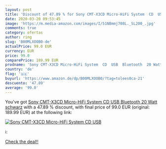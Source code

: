 ```yaml
---
layout: post
title: 'Discount of 47.89 % for Sony CMT-X3CD Micro-HiFi System  CD  USB'
date: 2020-03-20 09:53:45
image: 'https://m.media-amazon.com/images/I/51NBmmj708L._SL200_.jpg'
comments: true
category: ofertas
author: ring
slug: 'B00MLXOOB0-de'
actualPrice: 99.0 EUR
currency: EUR
price: 99.0
comparePrice: 189.99 EUR
prodname: 'Sony CMT-X3CD Micro-HiFi System  CD  USB  Bluetooth  20 Watt  schwarz'
country: 'de'
flag: '🇩🇪'
buyurl: 'https://www.amazon.de/dp/B00MLXOOB0/?tag=tolees0ca-21'
descuento: '47.89'
average: '99.0'
---
```


You've got [Sony CMT-X3CD Micro-HiFi System  CD  USB  Bluetooth  20 Watt  schwarz](https://www.amazon.de/dp/B00MLXOOB0/?tag=tolees0ca-21) with a  47.89 % discount, with final price of 99.0 EUR (original: 189.99 EUR) at the following link:

[![Sony CMT-X3CD Micro-HiFi System  CD  USB](https://m.media-amazon.com/images/I/51NBmmj708L._SL200_.jpg)](https://www.amazon.de/dp/B00MLXOOB0/?tag=tolees0ca-21)

ℹ️:


[Check the deal!!](https://www.amazon.de/dp/B00MLXOOB0/?tag=tolees0ca-21)
